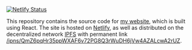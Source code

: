 [![Netlify Status](https://api.netlify.com/api/v1/badges/13ac1e45-6748-461f-8af7-9b817134c013/deploy-status)](https://app.netlify.com/sites/yliu/deploys)

This repository contains the source code for [my website](https://yliu.io), which is built using React. The site is hosted on [Netlify](https://www.netlify.com/
), as well as distributed on the decentralized network [IPFS](http://ipfs.io) with permanent link [/ipns/QmZ6pqHr35ppWXAF6v72PG8Q3rWuDH6jVw4AZALcwA2rUZ](https://ipfs.io/ipns/QmZ6pqHr35ppWXAF6v72PG8Q3rWuDH6jVw4AZALcwA2rUZ/).
